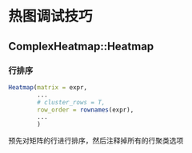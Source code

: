 # 热图调试技巧

## ComplexHeatmap::Heatmap

### 行排序

```R
Heatmap(matrix = expr, 
        ...
        # cluster_rows = T,
        row_order = rownames(expr), 
        ...
        )
```



预先对矩阵的行进行排序，然后注释掉所有的行聚类选项